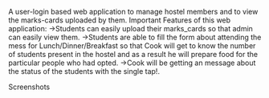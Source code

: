 A user-login based web application to manage hostel members and to view the marks-cards uploaded by them.
                                                            Important Features of this web application:
->Students can easily upload their marks_cards so that admin can easily view them.
->Students are able to fill the form about attending the mess for Lunch/Dinner/Breakfast so that Cook will get to know the number of students present in the hostel and as a result he will prepare food for the particular people who had opted.
->Cook will be getting an message about the status of the students with the single tap!.

Screenshots
